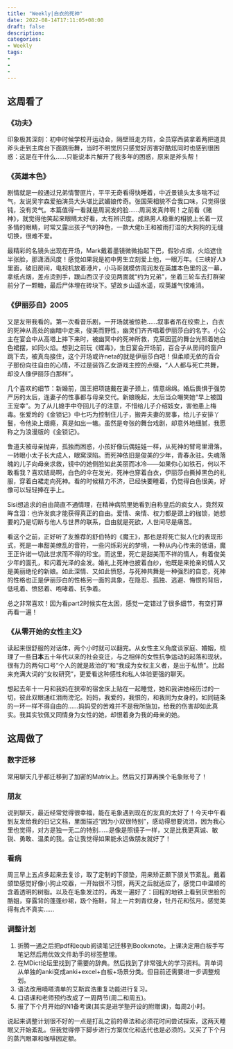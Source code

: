 ```yaml
---
title: "Weekly|白衣的死神"
date: 2022-08-14T17:11:05+08:00
draft: false
description:
categories: 
- Weekly
tags:
-
-
-
---
```




## 这周看了

### 《功夫》

印象极其深刻：初中时候学校开运动会，隔壁班走方阵，全员穿西装拿着两把道具斧头走到主席台下面跳街舞，当时不明觉厉只感觉好厉害好酷炫同时也感到很困惑：这是在干什么......只能说本片解开了我多年的困惑，原来是斧头帮！

### 《英雄本色》

剧情就是一般通过兄弟情警匪片，平平无奇看得快睡着，中近景镜头太多喘不过气，友说吴宇森爱拍演员大头堪比武媚娘传奇。张国荣相貌不合我口味，只觉得很钝，没有灵气。本篇值得一看就是周润发的脸......周润发真帅啊！之前看《赌神》，就觉得他笑起来眼睛太好看，太有辨识度。成熟男人稳重的相貌上长着一双多情的眼睛，时常又露出孩子气的神色，一款大佬b王和被雨打湿的大狗狗的无缝切换，很难不爱。

最精彩的名镜头出现在开场，Mark戴着墨镜微微抬起下巴，假钞点烟，火焰遮住半张脸，那潇洒风度！感觉如果我是初中男生立刻爱上他，一眼万年。《三峡好人》里面，破旧房间，电视机放着港片，小马哥就模仿周润发在英雄本色里的这一幕，拿纸点烟，差点烫到手，跟山西汉子没见两面就“约为兄弟”，坐着三轮车去打群架前分了一颗糖，最后尸体埋在砖块下。望故乡山遥水遥，叹英雄气恨难消。

### 《伊丽莎白》2005

又是友带我看的。第一次看音乐剧，一开场就被惊艳......叙事者吊在绞索上，白衣的死神从高处的幽暗中走来，俊美而野性，幽灵们齐齐唱着伊丽莎白的名字。小公主在宴会中从高塔上摔下来时，被幽冥中的死神所救，克莱因蓝的舞台光照着她白色裙摆，如同火焰。想到之前玩《蝶毒》，生日宴会开场前，百合子从房间的窗户跳下去，被真岛接住，这个开场或许neta的就是伊丽莎白吧！但柔顺无依的百合子那份向往自由的心情，不过是装饰乙女游戏主控的点缀，“人人都与死亡共舞，却没人像伊丽莎白那样”。

几个喜欢的细节：新婚前，国王把项链戴在妻子颈上，情意绵绵。婚后畏惧于强势严厉的太后，连妻子的性事都与母亲交代。新娘晚起，太后当众嘲笑她“早上被国王宠幸”。为了从儿媳手中夺回儿子的注意，不惜给儿子介绍妓女，害他患上梅毒。张爱玲的《金锁记》中七巧为控制住儿子，搬弄夫妻的房事，给儿子安排丫鬟，令他染上烟瘾，真是如出一辙。虽然是夸张的舞台戏剧，却意外地细腻，我愿称之为浪漫版的《金锁记》。

鲁道夫被母亲抛弃，孤独而困惑，小孩好像玩偶娃娃一样，从死神的臂弯里滑落。一转眼小太子长大成人，眼窝深陷。而死神依旧是俊美的少年，青春永驻。失魂落魄的儿子向母亲求救，镜中的她侧脸如此美丽而冰冷——如果你心如铁石，何以不敢看我？喜欢结局啊，白色的伞在发光，死神也穿着白衣，伊丽莎白撕掉黑色的礼服，穿着白裙走向死神。看的时候精力不济，已经快要睡着，仍觉得白色很美，好像可以轻轻捧在手上。

Sisi想追求的自由简直不通情理，在精神病院里她看到自称皇后的疯女人，竟然双眸含泪：也许发疯才能获得真正的自由。爱情、亲情、权力都是颈上的枷锁，她想要的乃是切断与他人与世界的联系，自由就是死欲，人世间尽是痛苦。

看这个之前，正好听了友推荐的舒伯特的《魔王》，那也是将死亡拟人化的表现形式，死是一串甜美缭乱的音符，一些闪烁彩光的梦境，一种从内心传来的低语，魔王正许诺一切此世求而不得的珍宝。而这里，死亡是甜美而不祥的情人，有着俊美少年的面孔，和闪着光泽的金发。婚礼上死神也披着白纱，他既是来抢亲的情人又是美丽绝伦的新娘。如此深情、又如此愤怒，与死神共舞是一种强烈的自恋，死神的性格也正是伊丽莎白的性格另一面的具象，在隐忍、孤独、逃避、悔恨的背后，低吼着、愤怒着、咆哮着、抗争着。

总之非常喜欢！因为看part2时候实在太困，感觉一定错过了很多细节，有空打算再看一遍！

### 《从零开始的女性主义》

读起来很舒服的对话体，两个小时就可以翻完。从女性主义角度谈家庭、婚姻，梳理了一些**日本**五十年代以来的社会变迁，与之相伴的女性抗争运动的起落和现状。很有力的两句口号“个人的就是政治的”和“我成为女权主义者，是出于私愤”。比起来充满大词的“女权研究”，更爱看这种感性和私人体验更强的聊天。

想起去年十一月和我妈在狭窄的宿舍床上贴在一起睡觉，她和我讲她经历过的一切，彼此双眼通红泪雨滂沱。妈妈，我爱的，我恨的，和我同为女身的，如同链条的一环一样不得自由的......妈妈受的苦难并不是我所施加，给我的伤害却如此真实。我其实钦佩又同情身为女性的她，却恨着身为我的母亲的她。

## 这周做了 

### 数字迁移

常用聊天几乎都迁移到了加密的Matrix上。然后又打算再换个毛象账号了！

### 朋友

说到聊天，最近经常觉得很幸福，能在毛象遇到现在的友真的太好了！今天中午看到友发给我的日记文档，里面描述“因为小双很特别”，感动得想要流泪，因为我心里也觉得，对方是独一无二的特别......是像是照镜子一样，又是比我更真诚、敏锐、勇敢、温柔的我。会让我觉得如果能永远做朋友就好了！

### 看病

周三早上五点多起来去复诊，取了定制的下颌垫，用来矫正颞下颌关节紊乱。戴着颌垫感觉好像小狗止咬器，一开始很不习惯，两天之后就适应了，感觉口中温顺的含着透明的树脂。以及在毛象发过的，再发一遍好了：回程的地铁上看到厌世脸的酷姐，穿露背的蓬蓬纱裙，趿个拖鞋，背上一片刺青纹身，牡丹花和弦月。感觉美得有点不真实......

### 调整计划

1. 折腾一通之后把pdf和equb阅读笔记迁移到Bookxnote。上课决定用白板手写笔记然后用优效文件助手的标签整理。
2. 在MDict论坛里找到了需要的辞典。然后找到了非常强大的学习资料。背单词从单独的anki变成anki+excel+白板+场景分类。但目前还需要进一步调整规划。
3. 语法改用嘀嗒清单的艾斯宾浩重复功能进行复习。
4. 口语课和老师预约改成了一周两节(周二和周五)。
5. 报了下个月开始的N1备考课(其实是进学塾开设的附赠课)，每周2小时。

说起来调整计划很不好的一点是打乱之前的章法和必须花时间尝试探索，这两天睡眠又开始紊乱。但我觉得停下脚步进行方案优化和迭代也是必须的。又买了下个月的蒸汽眼罩和咖啡因定额。



 
